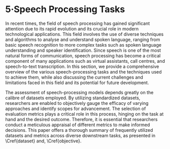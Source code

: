 # 5·Speech Processing Tasks

In recent times, the field of speech processing has gained significant attention due to its rapid evolution and its crucial role in modern technological applications.
This field involves the use of diverse techniques and algorithms to analyse and understand spoken language, ranging from basic speech recognition to more complex tasks such as spoken language understanding and speaker identification.
Since speech is one of the most natural forms of communication, speech processing has become a critical component of many applications such as virtual assistants, call centres, and speech-to-text transcription.
In this section, we provide a comprehensive overview of the various speech-processing tasks and the techniques used to achieve them, while also discussing the current challenges and limitations faced in this field and its potential for future development.

The assessment of speech-processing models depends greatly on the calibre of datasets employed.
By utilizing standardized datasets, researchers are enabled to objectively gauge the efficacy of varying approaches and identify scopes for advancement.
The selection of evaluation metrics plays a critical role in this process, hinging on the task at hand and the desired outcome.
Therefore, it is essential that researchers conduct a meticulous appraisal of different metrics to make informed decisions.
This paper offers a thorough summary of frequently utilized datasets and metrics across diverse downstream tasks, as presented in \Cref{dataset} and, \Cref{objective}.
